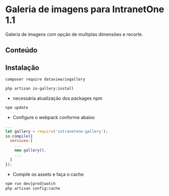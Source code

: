 # Galeria de imagens para IntranetOne 1.1

Galeria de imagens com opção de multiplas dimensões e recorte.

## Conteúdo

## Instalação

```sh
composer require dataview/iogallery
```

```sh
php artisan io-gallery:install
```

- necessária atualização dos packages npm

```sh
npm update
```

- Configure o webpack conforme abaixo

```js
...
let gallery = require('intranetone-gallery');
io.compile({
  services:[
    ...
    new gallery(),
    ...
  ]
});

```

- Compile os assets e faça o cache

```sh
npm run dev|prod|watch
php artisan config:cache
```
